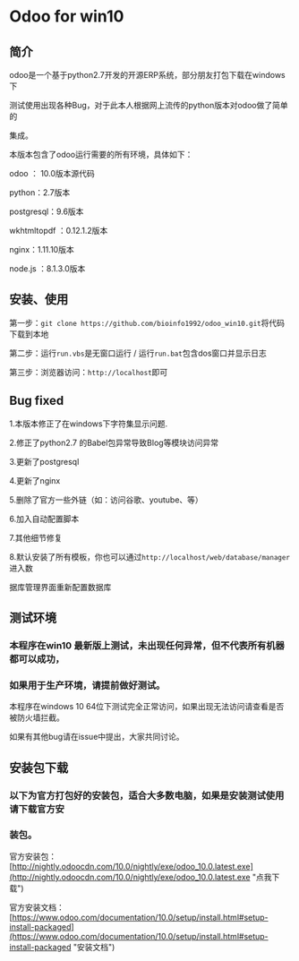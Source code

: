 # Odoo for win10

## 简介

odoo是一个基于python2.7开发的开源ERP系统，部分朋友打包下载在windows下

测试使用出现各种Bug，对于此本人根据网上流传的python版本对odoo做了简单的

集成。

本版本包含了odoo运行需要的所有环境，具体如下：

odoo ： 10.0版本源代码

python：2.7版本

postgresql：9.6版本

wkhtmltopdf ：0.12.1.2版本

nginx：1.11.10版本

node.js ：8.1.3.0版本

## 安装、使用

第一步：`git clone https://github.com/bioinfo1992/odoo_win10.git`将代码下载到本地

第二步：运行`run.vbs`是无窗口运行 / 运行`run.bat`包含dos窗口并显示日志

第三步：浏览器访问：`http://localhost`即可

## Bug fixed

1.本版本修正了在windows下字符集显示问题.

2.修正了python2.7 的Babel包异常导致Blog等模块访问异常

3.更新了postgresql

4.更新了nginx

5.删除了官方一些外链（如：访问谷歌、youtube、等）

6.加入自动配置脚本

7.其他细节修复

8.默认安装了所有模板，你也可以通过`http://localhost/web/database/manager`进入数

据库管理界面重新配置数据库


## 测试环境

### 本程序在win10 最新版上测试，未出现任何异常，但不代表所有机器都可以成功，

### 如果用于生产环境，请提前做好测试。

本程序在windows 10 64位下测试完全正常访问，如果出现无法访问请查看是否被防火墙拦截。

如果有其他bug请在issue中提出，大家共同讨论。


## 安装包下载

### 以下为官方打包好的安装包，适合大多数电脑，如果是安装测试使用请下载官方安

### 装包。

官方安装包：[http://nightly.odoocdn.com/10.0/nightly/exe/odoo_10.0.latest.exe](http://nightly.odoocdn.com/10.0/nightly/exe/odoo_10.0.latest.exe "点我下载")

官方安装文档：[https://www.odoo.com/documentation/10.0/setup/install.html#setup-install-packaged](https://www.odoo.com/documentation/10.0/setup/install.html#setup-install-packaged "安装文档")